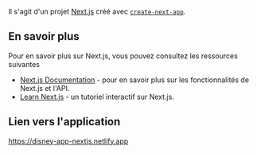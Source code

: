 Il s'agit d'un projet [Next.js](https://nextjs.org/) créé avec [`create-next-app`](https://github.com/vercel/next.js/tree/canary/packages/create-next-app).

## En savoir plus

Pour en savoir plus sur Next.js, vous pouvez consultez les ressources suivantes

- [Next.js Documentation](https://nextjs.org/docs) - pour en savoir plus sur les fonctionnalités de Next.js et l'API.
- [Learn Next.js](https://nextjs.org/learn) - un tutoriel interactif sur Next.js.

## Lien vers l'application

https://disney-app-nextjs.netlify.app